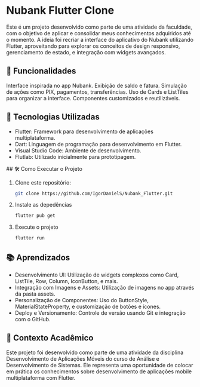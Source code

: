 <h1>Nubank Flutter Clone</h1>

<p>Este é um projeto desenvolvido como parte de uma atividade da faculdade, com o objetivo de aplicar e consolidar meus conhecimentos adquiridos até o momento. A ideia foi recriar a interface do aplicativo do Nubank utilizando Flutter, aproveitando para explorar os conceitos de design responsivo, gerenciamento de estado, e integração com widgets avançados.
</p>

<h2>📱 Funcionalidades </h2>
Interface inspirada no app Nubank.
Exibição de saldo e fatura.
Simulação de ações como PIX, pagamentos, transferências.
Uso de Cards e ListTiles para organizar a interface.
Componentes customizados e reutilizáveis.


<h2>🚀 Tecnologias Utilizadas</h2>
<ul>
<li>Flutter: Framework para desenvolvimento de aplicações multiplataforma.</li>
<li>Dart: Linguagem de programação para desenvolvimento em Flutter.</li>
<li>Visual Studio Code: Ambiente de desenvolvimento.</li>
<li>Flutlab: Utilizado inicialmente para prototipagem.</li>
</ul>
## 🛠 Como Executar o Projeto

1. Clone este repositório:
   ```bash
   git clone https://github.com/IgorDanielS/Nubank_Flutter.git

2. Instale as depedências
   ```bash
   flutter pub get

3. Execute o projeto
   ```bash
   flutter run
   ```



<h2>📚 Aprendizados</h2>
<ul>
<li>Desenvolvimento UI: Utilização de widgets complexos como Card, ListTile, Row, Column, IconButton, e mais.</li>
<li>Integração com Imagens e Assets: Utilização de imagens no app através da pasta assets.</li>
<li>Personalização de Componentes: Uso do ButtonStyle, MaterialStateProperty, e customização de botões e ícones.</li>
<li>Deploy e Versionamento: Controle de versão usando Git e integração com o GitHub.</li>
</ul>

<H2>📅 Contexto Acadêmico</H2>
<p>Este projeto foi desenvolvido como parte de uma atividade da disciplina Desenvolvimento de Aplicações Móveis do curso de Análise e Desenvolvimento de Sistemas. Ele representa uma oportunidade de colocar em prática os conhecimentos sobre desenvolvimento de aplicações mobile multiplataforma com Flutter.
</p>
